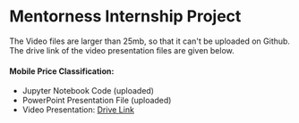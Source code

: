 <h1> Mentorness Internship Project </h1>

<p> The Video files are larger than 25mb, so that it can't be uploaded on Github. The drive link of the video presentation files are given below. </p>

<h4> Mobile Price Classification: </h4>
<ul>
<li> Jupyter Notebook Code (uploaded) </li>
<li> PowerPoint Presentation File (uploaded) </li>
<li> Video Presentation: <a href="https://drive.google.com/file/d/1HlFjHBHh4UxSPrPxo1f8z3Vzq9egBB1Q/view"> Drive Link </a> </li>
</ul>
